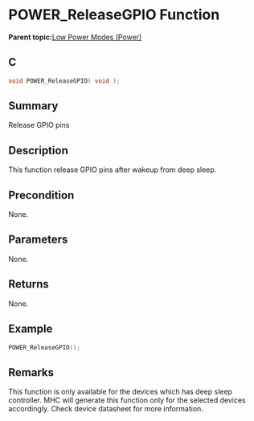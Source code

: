 # POWER\_ReleaseGPIO Function

**Parent topic:**[Low Power Modes \(Power\)](GUID-E9B62E77-7033-44DD-BDB2-16E93E627057.md)

## C

```c
void POWER_ReleaseGPIO( void );
```

## Summary

Release GPIO pins

## Description

This function release GPIO pins after wakeup from deep sleep.

## Precondition

None.

## Parameters

None.

## Returns

None.

## Example

```c
POWER_ReleaseGPIO();
```

## Remarks

This function is only available for the devices which has deep sleep controller. MHC will generate this function only for the selected devices accordingly. Check device datasheet for more information.

